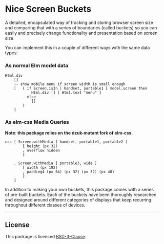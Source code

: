 # Nice Screen Buckets

A detailed, encapsulated way of tracking and storing browser screen size and comparing that with a series of boundaries (called buckets) so you can easily and precisely change functionality and presentation based on screen size.

You can implement this in a couple of different ways with the same data types:


### As normal Elm model data
```
Html.div
    []
    -- show mobile menu if screen width is small enough
    [   ( if Screen.isIn [ handset, portable1 ] model.screen then
            Html.div [] [ Html.text "menu" ]
          else
            []
        )   
    ]
```

### As elm-css Media Queries

**Note: this package relies on the dzuk-mutant fork of elm-css.**

```
css [ Screen.withMedia [ handset, portable1, portable2 ]
        [ height (px 32)
        , overflow hidden
        ]

    , Screen.withMedia [ portable3, wide ]
        [ width (px 192)
        , padding4 (px 64) (px 32) (px 32) (px 48)
        ]
    ]
```

In addition to making your own buckets, this package comes with a series of pre-built buckets. Each of the buckets have been thoroughly researched and designed around different categories of displays that keep recurring throughout different classes of devices.

----

## License

This package is licensed [BSD-3-Clause](license.md).

